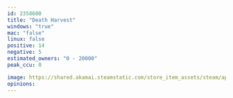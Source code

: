 ```yaml
---
id: 2358600
title: "Death Harvest"
windows: "true"
mac: "false"
linux: false
positive: 14
negative: 5
estimated_owners: "0 - 20000"
peak_ccu: 0

image: https://shared.akamai.steamstatic.com/store_item_assets/steam/apps/2358600/header.jpg?t=1728209925
opinions:
---
```

